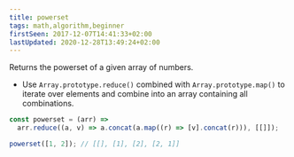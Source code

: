 ```yaml
---
title: powerset
tags: math,algorithm,beginner
firstSeen: 2017-12-07T14:41:33+02:00
lastUpdated: 2020-12-28T13:49:24+02:00
---
```


Returns the powerset of a given array of numbers.

- Use `Array.prototype.reduce()` combined with `Array.prototype.map()` to iterate over elements and combine into an array containing all combinations.

```js
const powerset = (arr) =>
  arr.reduce((a, v) => a.concat(a.map((r) => [v].concat(r))), [[]]);
```

```js
powerset([1, 2]); // [[], [1], [2], [2, 1]]
```

